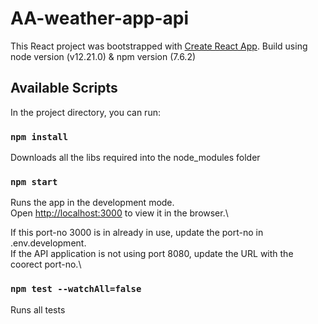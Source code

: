 # AA-weather-app-api

This React project was bootstrapped with [Create React App](https://github.com/facebook/create-react-app).
Build using node version (v12.21.0) & npm version (7.6.2)

## Available Scripts

In the project directory, you can run:

### `npm install`
Downloads all the libs required into the node_modules folder

### `npm start`

Runs the app in the development mode.\
Open [http://localhost:3000](http://localhost:3000) to view it in the browser.\

If this port-no 3000 is in already in use, update the port-no in .env.development.\
If the API application is not using port 8080, update the URL with the coorect port-no.\


### `npm test --watchAll=false`
Runs all tests


